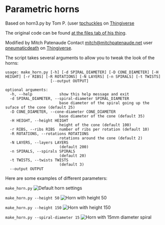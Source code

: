 # Parametric horns
Based on horn3.py by Tom P. (user [tpchuckles](https://www.thingiverse.com/tpchuckles/designs) on [Thingiverse](https://thingiverse.com)

The original code can be found [at the files tab of his thing](https://www.thingiverse.com/thing:5392374/files).

Modified by Mitch Patenaude Contact mitch@mitchpatenaude.net user [pneumaticdeath](https://www.thingiverse.com/pneumaticdeath/designs) on [Thingiverse](https://thingiverse.com).

The script takes several arguments to allow you to tweak the look of the horns:
```
usage: make_horn.py [-h] [-d SPIRAL_DIAMETER] [-D CONE_DIAMETER] [-H HEIGHT] [-r RIBS] [-R ROTATIONS] [-N LAYERS] [-n SPIRALS] [-t TWISTS]
                    [--output OUTPUT]

optional arguments:
  -h, --help            show this help message and exit
  -d SPIRAL_DIAMETER, --spiral-diameter SPIRAL_DIAMETER
                        base diameter of the spiral going up the suface of the cone (default 25)
  -D CONE_DIAMETER, --cone-diameter CONE_DIAMETER
                        base diameter of the cone (default 35)
  -H HEIGHT, --height HEIGHT
                        height of the cone (default 100)
  -r RIBS, --ribs RIBS  number of ribs per rotation (default 10)
  -R ROTATIONS, --rotations ROTATIONS
                        rotations around the cone (default 2)
  -N LAYERS, --layers LAYERS
                        (default 200)
  -n SPIRALS, --spirals SPIRALS
                        (default 20)
  -t TWISTS, --twists TWISTS
                        (default 3)
  --output OUTPUT
```

Here are some examples of different parameters:

```make_horn.py```
![Default horn settings](examples/horn3.png)

```make_horn.py --height 50```
![Horn with height 50](examples/horn_height_50.png)

```make_horn.py --height 150```
![Horn with height 150](examples/horn_height_150.png)

```make_horn.py --spiral-diameter 15```
![Horn with 15mm diameter spiral](examples/horn_15_spiral_dia.png)
